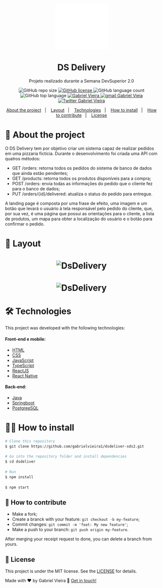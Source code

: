 <p align="center">
  <a href="https://dsdelivery-biel.netlify.app/">
    <img src=".github/logo.svg" height="150" width="175" alt="Logo da DS Delivery" />
  </a>
</p>

<h1 align="center">DS Delivery</h1>
<p align="center">Projeto realizado durante a Semana DevSuperior 2.0</p>

<p align="center">
  <img alt="GitHub repo size" src="https://img.shields.io/github/repo-size/gabrielvieira1/dsdeliver-sds2">

  <a href="https://github.com/gabrielvieira1/dsdeliver-sds2/blob/master/LICENSE" target="_blank">
    <img alt="GitHub license" src="https://img.shields.io/github/license/gabrielvieira1/dsdeliver-sds2?color=blue">
  </a>
   
  <img alt="GitHub language count" src="https://img.shields.io/github/languages/count/gabrielvieira1/dsdeliver-sds2">
  
  <img alt="GitHub top language" src="https://img.shields.io/github/languages/top/gabrielvieira1/dsdeliver-sds2">
  
  <a href="https://www.linkedin.com/in/bielvieira/">
        <img 
            alt="Gabriel Vieira" 
            src="https://img.shields.io/badge/-Gabriel%20Vieira-%230077b5?style=flat-square&logo=linkedin">
    </a>
    <a href="mailto:gabrielvieira4102@gmail.com">
        <img 
            alt="gmail Gabriel Vieia" 
            src="https://img.shields.io/badge/Gmail-%23c14438?style=flat-square&logo=gmail&logoColor=white">
    </a>
    <a href="https://twitter.com/bielvieir4">
        <img 
            alt="Twitter Gabriel Vieira" 
            src="https://img.shields.io/twitter/follow/bielvieir4?label=Seguir&style=social">
    </a>
</p>

<p align="center">
  <a href="#-about-the-project">About the project</a>&nbsp;&nbsp;&nbsp;|&nbsp;&nbsp;&nbsp;
  <a href="#-layout">Layout</a>&nbsp;&nbsp;&nbsp;|&nbsp;&nbsp;&nbsp;
  <a href="#-technologies">Technologies</a>&nbsp;&nbsp;&nbsp;|&nbsp;&nbsp;&nbsp;
  <a href="#-how-to-install">How to install</a>&nbsp;&nbsp;&nbsp;|&nbsp;&nbsp;&nbsp;
  <a href="#-how-to-contribute">How to contribute</a>&nbsp;&nbsp;&nbsp;|&nbsp;&nbsp;&nbsp;
  <a href="#memo-license">License</a>
</p>

# 📖 About the project
<p>O DS Delivery tem por objetivo criar um sistema capaz de realizar pedidos em uma pizzaria fictícia. Durante o desenvolvimento foi criada uma 
API com quatros métodos:</p>

- GET /orders: retorna todos os pedidos do sistema de banco de dados que ainda estão pendentes;
- GET /products: retorna todos os produtos disponíveis para a compra;
- POST /orders: envia todas as informações do pedido que o cliente fez para o banco de dados;
- PUT /orders/{id}/delivered: atualiza o status do pedido para entregue.

<p>A landing page é composta por uma frase de efeito, uma imagem e um botão que levará o usuário à tela responsável pelo pedido do cliente, que, por sua vez, é uma
página que possui as orientações para o cliente, a lista de produtos, um mapa para obter a localização do usuário e o botão para confirmar o pedido.</p>

# 🔖 Layout

<h1 align="center">
    <img alt="DsDelivery" title="#dsdelivery" src=".github/dsdeliverypc.gif" />
</h1>

<h1 align="center">
    <img alt="DsDelivery" title="#dsdelivery" src=".github/dsdeliverymobile.gif" />
</h1>

# 🛠 Technologies

This project was developed with the following technologies:

<h4>Front-end e mobile:</h4>

- [HTML](https://www.w3schools.com/html/)
- [CSS](https://www.w3schools.com/css/)
- [JavaScript](https://www.javascript.com/)
- [TypeScript](https://www.typescriptlang.org/)
- [ReactJS](https://pt-br.reactjs.org/)
- [React Native](https://reactnative.dev/)

<h4>Back-end:</h4>

- [Java](https://www.java.com/pt-BR/)
- [Springboot](https://spring.io/projects/spring-boot)
- [PostgreeSQL](https://www.postgresql.org/)


# 👨‍💻 How to install

```bash
# Clone this repository
$ git clone https://github.com/gabrielvieira1/dsdeliver-sds2.git

# Go into the repository folder and install dependencies
$ cd dsdeliver

# Run
$ npm install

$ npm start
```

## 🤔 How to contribute

- Make a fork;
- Create a branck with your feature: `git checkout -b my-feature`;
- Commit changes: `git commit -m 'feat: My new feature'`;
- Make a push to your branch: `git push origin my-feature`.

After merging your receipt request to done, you can delete a branch from yours.

## :memo: License

This project is under the MIT license. See the [LICENSE](LICENSE) for details.

Made with ♥ by Gabriel Vieira :wave: [Get in touch!](https://www.linkedin.com/in/bielvieira/)

